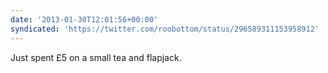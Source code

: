 ```yaml
---
date: '2013-01-30T12:01:56+00:00'
syndicated: 'https://twitter.com/roobottom/status/296589311153958912'
---
```

Just spent £5 on a small tea and flapjack.
